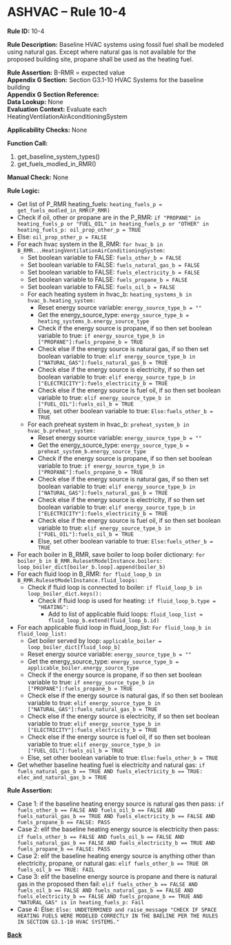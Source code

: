 # ASHVAC – Rule 10-4  

**Rule ID:** 10-4  
 
**Rule Description:** Baseline HVAC systems using fossil fuel shall be modeled using natural gas. Except where natural gas is not available for the proposed building site, propane shall be used as the heating fuel.  

**Rule Assertion:** B-RMR = expected value                                           
**Appendix G Section:** Section G3.1-10 HVAC Systems for the baseline building   
**Appendix G Section Reference:**   
**Data Lookup:** None   
**Evaluation Context:** Evaluate each HeatingVentilationAirAconditioningSystem   

**Applicability Checks:**   None 

**Function Call:**  

1. get_baseline_system_types()
2. get_fuels_modled_in_RMR()  

**Manual Check:** None   

**Rule Logic:**     
- Get list of P_RMR heating_fuels: `heating_fuels_p = get_fuels_modled_in_RMR(P_RMR)`
- Check if oil, other or propane are in the P_RMR: `if "PROPANE" in heating_fuels_p or "FUEL_OIL" in heating_fuels_p or "OTHER" in heating_fuels_p: oil_prop_other_p = TRUE`
- Else: `oil_prop_other_p = FALSE`
- For each hvac system in the B_RMR: `for hvac_b in B_RMR...HeatingVentilationAirConditioningSystem:`
    - Set boolean variable to FALSE: `fuels_other_b = FALSE`
    - Set boolean variable to FALSE: `fuels_natural_gas_b = FALSE`
    - Set boolean variable to FALSE: `fuels_electricity_b = FALSE`
    - Set boolean variable to FALSE: `fuels_propane_b = FALSE`
    - Set boolean variable to FALSE: `fuels_oil_b = FALSE`
    - For each heating system in hvac_b: `heating_systems_b in hvac_b.heating_system:`
        - Reset energy source variable: `energy_source_type_b = ""`
        - Get the energy_source_type: `energy_source_type_b = heating_systems_b.energy_source_type`
        - Check if the energy source is propane, if so then set boolean variable to true: `if energy_source_type_b in ["PROPANE"]:fuels_propane_b = TRUE`
        - Check else if the energy source is natural gas, if so then set boolean variable to true: `elif energy_source_type_b in ["NATURAL_GAS"]:fuels_natural_gas_b = TRUE`
        - Check else if the energy source is electricity, if so then set boolean variable to true: `elif energy_source_type_b in ["ELECTRICITY"]:fuels_electricity_b = TRUE`
        - Check else if the energy source is fuel oil, if so then set boolean variable to true: `elif energy_source_type_b in ["FUEL_OIL"]:fuels_oil_b = TRUE`
        - Else, set other boolean variable to true: `Else:fuels_other_b = TRUE`    
    - For each preheat system in hvac_b: `preheat_system_b in hvac_b.preheat_system:`
        - Reset energy source variable: `energy_source_type_b = ""`
        - Get the energy_source_type: `energy_source_type_b = preheat_system_b.energy_source_type`
        - Check if the energy source is propane, if so then set boolean variable to true: `if energy_source_type_b in ["PROPANE"]:fuels_propane_b = TRUE`
        - Check else if the energy source is natural gas, if so then set boolean variable to true: `elif energy_source_type_b in ["NATURAL_GAS"]:fuels_natural_gas_b = TRUE`
        - Check else if the energy source is electricity, if so then set boolean variable to true: `elif energy_source_type_b in ["ELECTRICITY"]:fuels_electricity_b = TRUE`
        - Check else if the energy source is fuel oil, if so then set boolean variable to true: `elif energy_source_type_b in ["FUEL_OIL"]:fuels_oil_b = TRUE`
        - Else, set other boolean variable to true: `Else:fuels_other_b = TRUE`  
- For each boiler in B_RMR, save boiler to loop boiler dictionary: `for boiler_b in B_RMR.RulesetModelInstance.boilers: loop_boiler_dict[boiler_b.loop].append(boiler_b)`
- For each fluid loop in B_RMR: `for fluid_loop_b in B_RMR.RulesetModelInstance.fluid_loops:`
    - Check if fluid loop is connected to boiler: `if fluid_loop_b in loop_boiler_dict.keys():`
        - Check if fluid loop is used for heating: `if fluid_loop_b.type = "HEATING":`
            - Add to list of applicable fluid loops: `fluid_loop_list = fluid_loop_b.extend(fluid_loop_b.id)`
- For each applicable fluid loop in fluid_loop_list: `For fluid_loop_b in fluid_loop_list:`
    - Get boiler served by loop: `applicable_boiler = loop_boiler_dict[fluid_loop_b]`
    - Reset energy source variable: `energy_source_type_b = ""`
    - Get the energy_source_type: `energy_source_type_b = applicable_boiler.energy_source_type`
    - Check if the energy source is propane, if so then set boolean variable to true: `if energy_source_type_b in ["PROPANE"]:fuels_propane_b = TRUE`
    - Check else if the energy source is natural gas, if so then set boolean variable to true: `elif energy_source_type_b in ["NATURAL_GAS"]:fuels_natural_gas_b = TRUE`
    - Check else if the energy source is electricity, if so then set boolean variable to true: `elif energy_source_type_b in ["ELECTRICITY"]:fuels_electricity_b = TRUE`
    - Check else if the energy source is fuel oil, if so then set boolean variable to true: `elif energy_source_type_b in ["FUEL_OIL"]:fuels_oil_b = TRUE`
    - Else, set other boolean variable to true: `Else:fuels_other_b = TRUE`  
- Get whether baseline heating fuel is electricity and natural gas: `if fuels_natural_gas_b == TRUE AND fuels_electricity_b == TRUE: elec_and_natural_gas_b = TRUE`

**Rule Assertion:**  
- Case 1: if the baseline heating energy source is natural gas then pass: `if fuels_other_b == FALSE AND fuels_oil_b == FALSE AND fuels_natural_gas_b == TRUE AND fuels_electricity_b == FALSE AND fuels_propane_b == FALSE: PASS`
- Case 2: elif the baseline heating energy source is electricity then pass: `if fuels_other_b == FALSE AND fuels_oil_b == FALSE AND fuels_natural_gas_b == FALSE AND fuels_electricity_b == TRUE AND fuels_propane_b == FALSE: PASS`
- Case 2: elif the baseline heating energy source is anything other than electricity, propane, or natural gas: `elif fuels_other_b == TRUE OR fuels_oil_b == TRUE: FAIL`
- Case 3: elif the baseline energy source is propane and there is natural gas in the proposed then fail: `elif fuels_other_b == FALSE AND fuels_oil_b == FALSE AND fuels_natural_gas_b == FALSE AND fuels_electricity_b == FALSE AND fuels_propane_b == TRUE AND "NATURAL_GAS" is in heating_fuels_p: Fail`
- Case 4: Else: `Else: UNDETERMINED and raise_message "CHECK IF SPACE HEATING FUELS WERE MODELED CORRECTLY IN THE BAELINE PER THE RULES IN SECTION G3.1-10 HVAC SYSTEMS."`
    


 **[Back](../_toc.md)**
